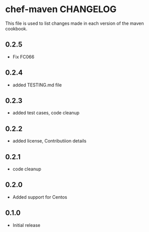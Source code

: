 # chef-maven CHANGELOG

This file is used to list changes made in each version of the maven cookbook.

## 0.2.5
- Fix FC066

## 0.2.4
- added TESTING.md file

## 0.2.3
- added test cases, code cleanup

## 0.2.2
- added license, Contributiion details

## 0.2.1
- code cleanup

## 0.2.0
- Added support for Centos

## 0.1.0
- Initial release
